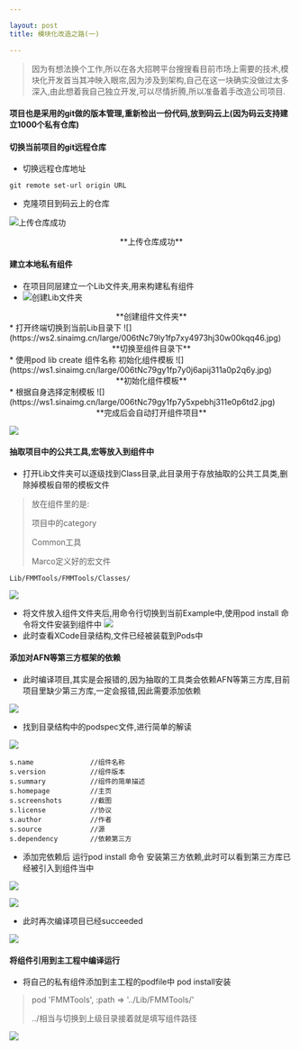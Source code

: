 ```yaml
---

layout: post
title: 模块化改造之路(一)

---
```


> 因为有想法换个工作,所以在各大招聘平台搜搜看目前市场上需要的技术,模块化开发首当其冲映入眼帘,因为涉及到架构,自己在这一块确实没做过太多深入,由此想着我自己独立开发,可以尽情折腾,所以准备着手改造公司项目.

#### 项目也是采用的git做的版本管理,重新检出一份代码,放到码云上(因为码云支持建立1000个私有仓库)
	
####  切换当前项目的git远程仓库

* 切换远程仓库地址

```
git remote set-url origin URL

```
* 克隆项目到码云上的仓库

![上传仓库成功](https://ws3.sinaimg.cn/large/006tNc79gy1fp7xqngk10j31kw089tan.jpg)
<center>**上传仓库成功**</center>

####  建立本地私有组件
* 在项目同层建立一个Lib文件夹,用来构建私有组件
* ![创建Lib文件夹](https://ws4.sinaimg.cn/large/006tNc79gy1fp7xunalqqj30uu0jo77e.jpg)
<center>**创建组件文件夹**</center>
* 打开终端切换到当前Lib目录下
![](https://ws2.sinaimg.cn/large/006tNc79ly1fp7xy4973hj30w00kqq46.jpg)
<center>**切换至组件目录下**</center>
* 使用pod lib create 组件名称 初始化组件模板
![](https://ws1.sinaimg.cn/large/006tNc79gy1fp7y0j6apij311a0p2q6y.jpg)
<center>**初始化组件模板**</center>
* 根据自身选择定制模板
![](https://ws1.sinaimg.cn/large/006tNc79gy1fp7y5xpebhj311e0p6td2.jpg)
<center>**完成后会自动打开组件项目**</center>

![](https://ws2.sinaimg.cn/large/006tNc79gy1fp7yv8fadoj30f40ne40y.jpg)

####  抽取项目中的公共工具,宏等放入到组件中
* 打开Lib文件夹可以逐级找到Class目录,此目录用于存放抽取的公共工具类,删除掉模板自带的模板文件

> 放在组件里的是:
> 
> 项目中的category
> 
> Common工具
> 
> Marco定义好的宏文件

```
Lib/FMMTools/FMMTools/Classes/

```
![](https://ws3.sinaimg.cn/large/006tNc79ly1fp7yjglnhrj31kw0zkqv7.jpg)

* 将文件放入组件文件夹后,用命令行切换到当前Example中,使用pod install 命令将文件安装到组件中
![](https://ws4.sinaimg.cn/large/006tNc79gy1fp7ytm0hp8j30vy0kg786.jpg)
* 此时查看XCode目录结构,文件已经被装载到Pods中

####  添加对AFN等第三方框架的依赖
* 此时编译项目,其实是会报错的,因为抽取的工具类会依赖AFN等第三方库,目前项目里缺少第三方库,一定会报错,因此需要添加依赖

![](https://ws4.sinaimg.cn/large/006tNc79gy1fp7z7wjyx9j31c60fqgp0.jpg)

* 找到目录结构中的podspec文件,进行简单的解读

![](https://ws3.sinaimg.cn/large/006tNc79gy1fp7za7gaftj30f20lqq99.jpg)

```
s.name   			//组件名称   
s.version   		//组件版本
s.summary   		//组件的简单描述
s.homepage      	//主页
s.screenshots		//截图
s.license			//协议
s.author			//作者
s.source			//源
s.dependency 		//依赖第三方
```

* 添加完依赖后 运行pod install 命令 安装第三方依赖,此时可以看到第三方库已经被引入到组件当中

![](https://ws2.sinaimg.cn/large/006tNc79gy1fp7zkcxp5pj31820yu113.jpg)

![](https://ws4.sinaimg.cn/large/006tNc79gy1fp7zms9lcuj30vy0kcjvt.jpg)

* 此时再次编译项目已经succeeded

![](https://ws3.sinaimg.cn/large/006tNc79gy1fp7ztzltprj30yk0400tl.jpg)


####  将组件引用到主工程中编译运行

* 将自己的私有组件添加到主工程的podfile中 pod install安装

> pod 'FMMTools', :path => '../Lib/FMMTools/'
> 
> ../相当与切换到上级目录接着就是填写组件路径

![](https://ws3.sinaimg.cn/large/006tNc79gy1fp800lh3moj312i03gdg3.jpg)

          